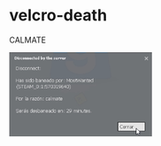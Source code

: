 # velcro-death
<!---Este es el archivo principal, yo voy a añadir/añadir todo a README-EN.md, velcro-death-es.odt y velcro-death-en.odt como distribuibles!!!! -->
<!---Recomiendo escribir todo en el editor de https://languagetool.org y despues pegar aca, yo me encargo del formating mas "pesado" pero si quieren aca esta la documentacion: https://docs.github.com/es/get-started/writing-on-github/getting-started-with-writing-and-formatting-on-github/basic-writing-and-formatting-syntax -->
<!---Se puede editar aca mismo desde github.com btw...  -->
<!---to-do: -->
<!---actually start 💔 -->
<!---add ts at some point: https://youtu.be/2FS-RMZLmwE -->
CALMATE

![](/proof/image-03.png)
